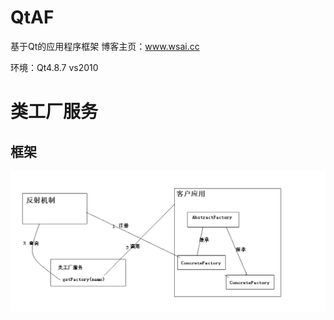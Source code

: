 # QtAF
基于Qt的应用程序框架 博客主页：www.wsai.cc

环境：Qt4.8.7  vs2010

# 类工厂服务 #
## 框架 ##
![类工厂服务](https://github.com/deverwh/QtAF/blob/master/%E6%96%87%E6%A1%A3/%E7%B4%A0%E6%9D%90/%E7%B1%BB%E5%B7%A5%E5%8E%82%E6%9C%8D%E5%8A%A1.png)
